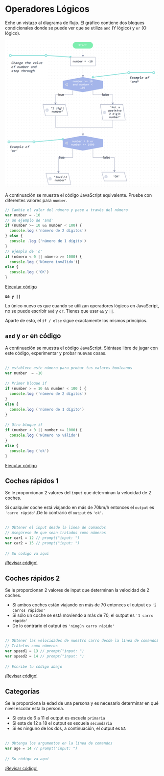 # Operadores Lógicos

Eche un vistazo al diagrama de flujo. El gráfico contiene dos bloques condicionales donde se puede ver que se utiliza `and` (Y lógico)  y `or` (O lógico).

![Screenshot2017-07-1220.29.53.png](3C66D3735FF4861679FB5FBAE11771C4.png)

A continuación se muestra el código JavaScript equivalente. Pruebe con diferentes valores para `number`.

```js
// Cambie el valor del número y pase a través del número
var number = -10
// un ejemplo de 'and'
if (number >= 10 && number < 100) {
  console.log ('número de 2 dígitos')
} else {
  console .log ('número de 1 dígito')
}
// ejemplo de 'o'
if (número < 0 || número >= 1000) {
  console.log ('Número inválido')}
else {
  console.log ('OK')
}
```
[Ejecutar código]()

**`&& y || `**
 
Lo único nuevo es que cuando se utilizan operadores lógicos en JavaScript, no se puede escribir `and` y `or`. Tienes que usar `&&` y `||`.

Aparte de esto, el `if / else` sigue exactamente los mismos principios.

## `and` y `or` en código


A continuación se muestra el código JavaScript. Siéntase libre de jugar con este código, experimentar y probar nuevas cosas.

```js

// establece este número para probar tus valores booleanos
var number  = -10

// Primer bloque if
if (number > = 10 && number < 100 ) {
  console.log ('número de 2 dígitos')
}
else {
  console.log ('número de 1 dígito')
}

// Otro bloque if
if (number < 0 || number >= 1000) {
  console.log ('Número no válido')
}
else {
  console.log ('ok')
}
```
[Ejecutar código]()


## Coches rápidos 1

Se le proporcionan 2 valores del `input` que determinan la velocidad de 2 coches.

Si cualquier coche está viajando en más de 70km/h entonces el `output` es `'carro rápido'`.De lo contrario el `output` es `'ok'`.

```js

// Obtener el input desde la línea de comandos
// Asegúrese de que sean tratados como números
var car1 = 12 // prompt("input: ")
var car2 = 15 // prompt("input: ")

// Su código va aquí

```
[¡Revisar código!]()


## Coches rápidos 2


Se le proporcionan 2 valores de input que determinan la velocidad de 2 coches.

* Si ambos coches están viajando en más de 70 entonces el output es `'2 carros rápidos'`
* Si sólo un coche  se está moviendo a más de 70, el output es  `'1 carro rápido'`
* De lo contrario el output es `'ningún carro rápido'`

```js

// Obtener las velocidades de nuestro carro desde la línea de comandos
// Trátelos como números
var speed1 = 13 // prompt("input: ")
var speed2 = 14 // prompt("input: ")

// Escribe tu código abajo

```
[¡Revisar código!]()

## Categorías

Se le proporciona la edad de una persona y es necesario determinar en qué nivel escolar esta la persona.

* Si esta de 6 a 11 el output es escuela `primaria`
* Si esta de 12 a 18 el output es escuela `secundaria`
* Si es ninguno de los dos, a continuación, el output es `NA`

```js

// Obtenga los argumentos en la línea de comandos
var age = 14 // prompt("input: ")

// Su código va aquí

```
[¡Revisar código!]()


 


